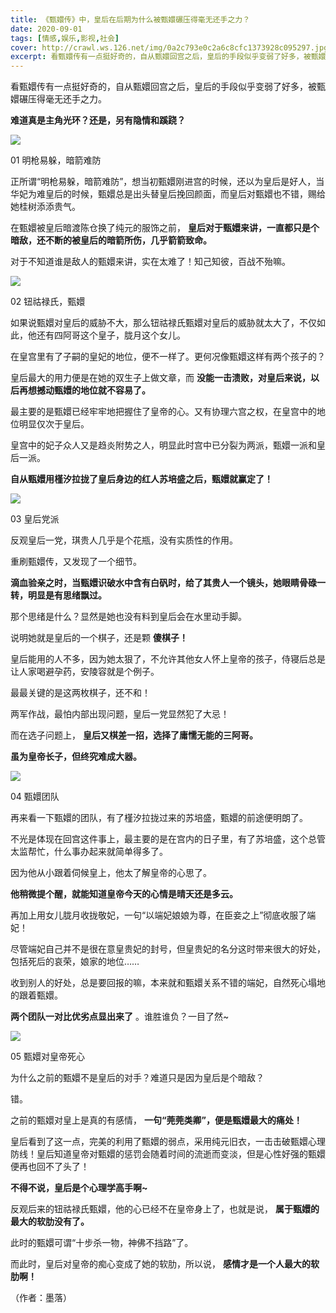 ```yaml
---
title: 《甄嬛传》中，皇后在后期为什么被甄嬛碾压得毫无还手之力？
date: 2020-09-01
tags: [情感,娱乐,影视,社会]
cover: http://crawl.ws.126.net/img/0a2c793e0c2a6c8cfc1373928c095297.jpg
excerpt: 看甄嬛传有一点挺好奇的，自从甄嬛回宫之后，皇后的手段似乎变弱了好多，被甄嬛碾压得毫无还手之力。**难道真是主角光环？还是，另有隐情和蹊跷？**![](http://crawl.ws.126.net/img/0a2c793e0c2a6
---
```

看甄嬛传有一点挺好奇的，自从甄嬛回宫之后，皇后的手段似乎变弱了好多，被甄嬛碾压得毫无还手之力。

**难道真是主角光环？还是，另有隐情和蹊跷？**

![](http://crawl.ws.126.net/img/0a2c793e0c2a6c8cfc1373928c095297.jpg)  

01 明枪易躲，暗箭难防

正所谓“明枪易躲，暗箭难防”，想当初甄嬛刚进宫的时候，还以为皇后是好人，当华妃为难皇后的时候，甄嬛总是出头替皇后挽回颜面，而皇后对甄嬛也不错，赐给她桂树添添贵气。

在甄嬛被皇后暗渡陈仓换了纯元的服饰之前， **皇后对于甄嬛来讲，一直都只是个暗敌，还不断的被皇后的暗箭所伤，几乎箭箭致命。**

对于不知道谁是敌人的甄嬛来讲，实在太难了！知己知彼，百战不殆嘛。

![](http://crawl.ws.126.net/img/8e0f111832b89116e5ed432b0a38669f.jpg)  

02 钮祜禄氏，甄嬛

如果说甄嬛对皇后的威胁不大，那么钮祜禄氏甄嬛对皇后的威胁就太大了，不仅如此，他还有四阿哥这个皇子，胧月这个女儿。

在皇宫里有了子嗣的皇妃的地位，便不一样了。更何况像甄嬛这样有两个孩子的？

皇后最大的用力便是在她的双生子上做文章，而 **没能一击溃败，对皇后来说，以后再想撼动甄嬛的地位就不容易了。**

最主要的是甄嬛已经牢牢地把握住了皇帝的心。又有协理六宫之权，在皇宫中的地位明显仅次于皇后。

皇宫中的妃子众人又是趋炎附势之人，明显此时宫中已分裂为两派，甄嬛一派和皇后一派。

**自从甄嬛用槿汐拉拢了皇后身边的红人苏培盛之后，甄嬛就赢定了！**

![](http://crawl.ws.126.net/img/e743bde21a441c229dfe3d39ae7c55e6.jpg)  

03 皇后党派

反观皇后一党，琪贵人几乎是个花瓶，没有实质性的作用。

重刷甄嬛传，又发现了一个细节。

**滴血验亲之时，当甄嬛识破水中含有白矾时，给了其贵人一个镜头，她眼睛骨碌一转，明显是有思绪飘过。**

那个思绪是什么？显然是她也没有料到皇后会在水里动手脚。

说明她就是皇后的一个棋子，还是颗 **傻棋子！**

皇后能用的人不多，因为她太狠了，不允许其他女人怀上皇帝的孩子，侍寝后总是让人家喝避孕药，安陵容就是个例子。

最最关键的是这两枚棋子，还不和！

两军作战，最怕内部出现问题，皇后一党显然犯了大忌！

而在选子问题上， **皇后又棋差一招，选择了庸懦无能的三阿哥。**

**虽为皇帝长子，但终究难成大器。**

![](http://crawl.ws.126.net/img/d91bc91fa3e86f3ab6247db276afeea7.jpg)  

04 甄嬛团队

再来看一下甄嬛的团队，有了槿汐拉拢过来的苏培盛，甄嬛的前途便明朗了。

不光是体现在回宫这件事上，最主要的是在宫内的日子里，有了苏培盛，这个总管太监帮忙，什么事办起来就简单得多了。

因为他从小跟着伺候皇上，他太了解皇帝的心思了。

**他稍微提个醒，就能知道皇帝今天的心情是晴天还是多云。**

再加上用女儿胧月收拢敬妃，一句“以端妃娘娘为尊，在臣妾之上”彻底收服了端妃！

尽管端妃自己并不是很在意皇贵妃的封号，但皇贵妃的名分这时带来很大的好处，包括死后的哀荣，娘家的地位……

收到别人的好处，总是要回报的嘛，本来就和甄嬛关系不错的端妃，自然死心塌地的跟着甄嬛。

**两个团队一对比优劣点显出来了** 。谁胜谁负？一目了然~

![](http://crawl.ws.126.net/img/5d0148e0e9518fb0dacece8a7957a7aa.jpg)  

05 甄嬛对皇帝死心

为什么之前的甄嬛不是皇后的对手？难道只是因为皇后是个暗敌？

错。

之前的甄嬛对皇上是真的有感情， **一句“莞莞类卿”，便是甄嬛最大的痛处！**

皇后看到了这一点，完美的利用了甄嬛的弱点，采用纯元旧衣，一击击破甄嬛心理防线！皇后知道皇帝对甄嬛的惩罚会随着时间的流逝而变淡，但是心性好强的甄嬛便再也回不了头了！

**不得不说，皇后是个心理学高手啊~**

反观后来的钮祜禄氏甄嬛，他的心已经不在皇帝身上了，也就是说， **属于甄嬛的最大的软肋没有了。**

此时的甄嬛可谓“十步杀一物，神佛不挡路”了。

而此时，皇后对皇帝的痴心变成了她的软肋，所以说， **感情才是一个人最大的软肋啊！**

（作者：墨落）

